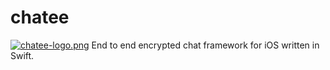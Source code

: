 # chatee
[![chatee-logo.png](https://i.postimg.cc/Znhdjhqn/chatee-logo.png)](https://postimg.cc/BLMbQkHf)
End to end encrypted chat framework for iOS written in Swift.
